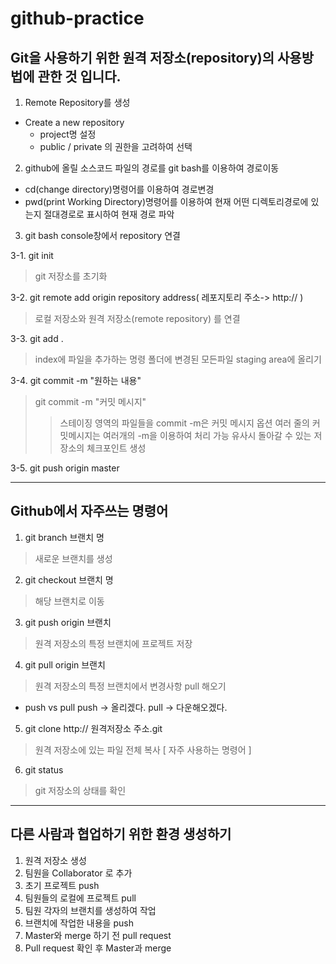 # github-practice

Git을 사용하기 위한 원격 저장소(repository)의 사용방법에 관한 것 입니다.
-----------------------------------------------------------------------------
1. Remote Repository를 생성
* Create a new repository
  * project명 설정
  * public / private 의 권한을 고려하여 선택

2. github에 올릴 소스코드 파일의 경로를 git bash를 이용하여 경로이동
  * cd(change directory)명령어를 이용하여 경로변경
  * pwd(print Working Directory)명령어를 이용하여 현재 어떤 디렉토리경로에 있는지 절대경로로 표시하여 현재 경로 파악

3. git bash console창에서 repository 연결

3-1. git init
> git 저장소를 초기화

3-2. git remote add origin repository address( 레포지토리 주소-> http:// )
> 로컬 저장소와 원격 저장소(remote repository) 를 연결

3-3. git add .
> index에 파일을 추가하는 명령
> 폴더에 변경된 모든파일 staging area에 올리기

3-4. git commit -m "원하는 내용"
> git commit -m "커밋 메시지"
>> 스테이징 영역의 파일들을 commit
>> -m은 커밋 메시지 옵션
>> 여러 줄의 커밋메시지는 여러개의 -m을 이용하여 처리 가능
>> 유사시 돌아갈 수 있는 저장소의 체크포인트 생성

3-5. git push origin master


--------------------------------------------------------------------------------
## Github에서 자주쓰는 명령어
1. git branch 브랜치 명
> 새로운 브랜치를 생성

2. git checkout 브랜치 명
> 해당 브랜치로 이동

3. git push origin 브랜치
> 원격 저장소의 특정 브랜치에 프로젝트 저장

4. git pull origin 브랜치
> 원격 저장소의 특정 브랜치에서 변경사항 pull 해오기

* push vs pull
push -> 올리겠다.
pull -> 다운해오겠다.

5. git clone http:// 원격저장소 주소.git
> 원격 저장소에 있는 파일 전체 복사 [ 자주 사용하는 명령어 ]

6. git status 
> git 저장소의 상태를 확인

---------------------------------------------------------------------------
## 다른 사람과 협업하기 위한 환경 생성하기

1. 원격 저장소 생성
2. 팀원을 Collaborator 로 추가
3. 초기 프로젝트 push
4. 팀원들의 로컬에 프로젝트 pull
5. 팀원 각자의 브랜치를 생성하여 작업
6. 브랜치에 작업한 내용을 push
7. Master와 merge 하기 전 pull request
8. Pull request 확인 후 Master과 merge





